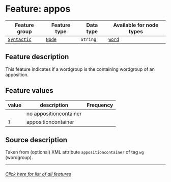 # Feature: appos

Feature group | Feature type | Data type | Available for node types
---  | --- | --- | ---
[`Syntactic`](home.md#syntactic-features) | [`Node`](featuresbyfeaturetype.md#node-features)  | `String` | [`word`](wordnodefeatures.md#readme)

## Feature description 

This feature indicates if a wordgroup is the containing wordgroup of an apposition.

## Feature values 

value | description | Frequency
---  | --- | --- 
` ` | no appositioncontainer | 
`1` |  appositioncontainer | 

## Source description

Taken from (optional) XML attribute `appositioncontainer` of tag `wg` (wordgroup).

---
###### [Click here for list of all features](home.md#readme)
